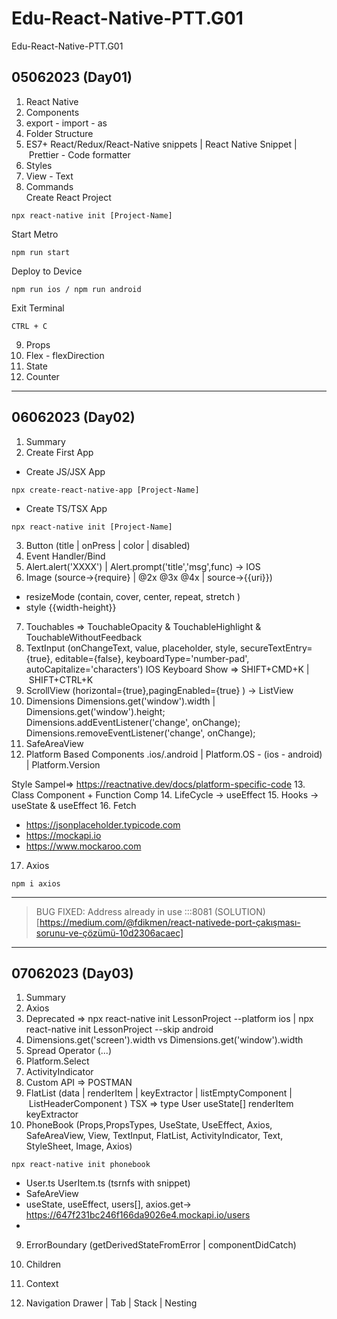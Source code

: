 # Edu-React-Native-PTT.G01
Edu-React-Native-PTT.G01


## 05062023 (Day01)

01. React Native
02. Components
03. export - import - as
04. Folder Structure
05. ES7+ React/Redux/React-Native snippets | React Native Snippet | Prettier - Code formatter
06. Styles
07. View - Text
08. Commands <br/>
Create React Project
```
npx react-native init [Project-Name]
```
Start Metro
```
npm run start
```
Deploy to Device
```
npm run ios / npm run android
```
Exit Terminal
```
CTRL + C
```
09. Props
10. Flex - flexDirection
11. State
12. Counter
---
## 06062023 (Day02)

01. Summary
02. Create First App
- Create JS/JSX App
```
npx create-react-native-app [Project-Name]
```
- Create TS/TSX App
```
npx react-native init [Project-Name]
```
03. Button (title | onPress | color | disabled)
04. Event Handler/Bind
05. Alert.alert('XXXX') | Alert.prompt('title','msg',func) -> IOS
06. Image (source->{require}  | @2x @3x @4x | source->{{uri}})
- resizeMode (contain, cover, center, repeat, stretch )
- style {{width-height}}
07. Touchables => TouchableOpacity & TouchableHighlight & TouchableWithoutFeedback
08. TextInput (onChangeText, value, placeholder, style, 
secureTextEntry={true}, editable={false}, keyboardType='number-pad', autoCapitalize='characters')
IOS Keyboard Show => SHIFT+CMD+K | SHIFT+CTRL+K
09. ScrollView (horizontal={true},pagingEnabled={true} )  -> ListView
10. Dimensions
Dimensions.get('window').width | Dimensions.get('window').height;
Dimensions.addEventListener('change', onChange);
Dimensions.removeEventListener('change', onChange);
11. SafeAreaView
12. Platform Based Components .ios/.android | Platform.OS - (ios - android) | Platform.Version

Style Sampel=> https://reactnative.dev/docs/platform-specific-code
13. Class Component + Function Comp
14. LifeCycle -> useEffect
15. Hooks -> useState & useEffect
16. Fetch
- https://jsonplaceholder.typicode.com
- https://mockapi.io
- https://www.mockaroo.com
17. Axios
```
npm i axios
```
---
> BUG FIXED: Address already in use :::8081
 (SOLUTION)[https://medium.com/@fdikmen/react-nativede-port-çakışması-sorunu-ve-çözümü-10d2306acaec]
---
## 07062023 (Day03)
01. Summary
02. Axios
03. Deprecated => npx react-native init LessonProject --platform ios | npx react-native init LessonProject --skip android
04. Dimensions.get('screen').width vs Dimensions.get('window').width
05. Spread Operator (...)
06. Platform.Select
07. ActivityIndicator
08. Custom API => POSTMAN
09. FlatList (data | renderItem | keyExtractor | listEmptyComponent | ListHeaderComponent )
TSX => type User useState[] renderItem keyExtractor
09. PhoneBook (Props,PropsTypes, UseState, UseEffect, Axios, SafeAreaView, View, TextInput, FlatList, ActivityIndicator, Text, StyleSheet, Image, Axios)
```
npx react-native init phonebook
```
- User.ts UserItem.ts (tsrnfs with snippet)
- SafeAreView
- useState, useEffect, users[], axios.get-> https://647f231bc246f166da9026e4.mockapi.io/users
- 
09. ErrorBoundary (getDerivedStateFromError | componentDidCatch)

10. Children
11. Context
12. Navigation
Drawer | Tab | Stack | Nesting


